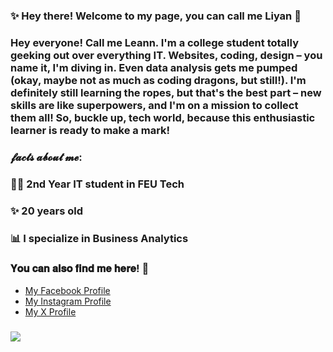 ### ✨ Hey there! Welcome to my page, you can call me Liyan 💖
### Hey everyone! Call me Leann. I'm a college student totally geeking out over everything IT. Websites, coding, design – you name it, I'm diving in. Even data analysis gets me pumped (okay, maybe not as much as coding dragons, but still!). I'm definitely still learning the ropes, but that's the best part – new skills are like superpowers, and I'm on a mission to collect them all! So, buckle up, tech world, because this enthusiastic learner is ready to make a mark!
### 𝓯𝓪𝓬𝓽𝓼 𝓪𝓫𝓸𝓾𝓽 𝓶𝓮:
###   💁‍♀️ 2nd Year IT student in FEU Tech
###   ✨ 20 years old
###   📊 I specialize in Business Analytics
###
### 𝐘𝐨𝐮 𝐜𝐚𝐧 𝐚𝐥𝐬𝐨 𝐟𝐢𝐧𝐝 𝐦𝐞 𝐡𝐞𝐫𝐞! 🤗
- [My Facebook Profile](https://facebook.com/0renjis)
- [My Instagram Profile](https://instagram.com/0renjis)
- [My X Profile](https://x.com/0renjis)

### ![](https://github.com/0renjis/0renjis/blob/main/pcgirl.gif)

<!--
**0renjis/0renjis** is a ✨ _special_ ✨ repository because its `README.md` (this file) appears on your GitHub profile.

Here are some ideas to get you started:

- 🔭 I’m currently working on ...
- 🌱 I’m currently learning ...
- 👯 I’m looking to collaborate on ...
- 🤔 I’m looking for help with ...
- 💬 Ask me about ...
- 📫 How to reach me: ...
- 😄 Pronouns: ...
- ⚡ Fun fact: ...
-->
